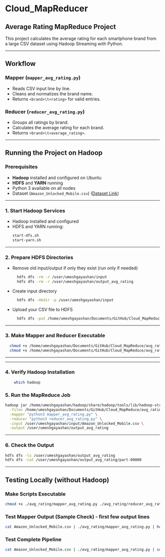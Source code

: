 # Cloud_MapReducer

## Average Rating MapReduce Project

This project calculates the average rating for each smartphone brand from a large CSV dataset using Hadoop Streaming with Python.

---

## Workflow

### Mapper (`mapper_avg_rating.py`)
- Reads CSV input line by line.
- Cleans and normalizes the brand name.
- Returns `<brand>\t<rating>` for valid entries.

### Reducer (`reducer_avg_rating.py`)
- Groups all ratings by brand.
- Calculates the average rating for each brand.
- Returns `<brand>\t<average_rating>`.

---

## Running the Project on Hadoop

### Prerequisites

- **Hadoop** installed and configured on Ubuntu
- **HDFS** and **YARN** running
- Python 3 available on all nodes
- Dataset (`Amazon_Unlocked_Mobile.csv`) ([Dataset Link](https://www.kaggle.com/datasets/PromptCloudHQ/amazon-reviews-unlocked-mobile-phones))


---

### 1. **Start Hadoop Services**

- Hadoop installed and configured
- HDFS and YARN running:
  ```bash
  start-dfs.sh
  start-yarn.sh
---

### 2. **Prepare HDFS Directories**

- Remove old input/output if only they exist (run only if needed)
  ```bash
    hdfs dfs -rm -r /user/umeshgayashan/input
    hdfs dfs -rm -r /user/umeshgayashan/output_avg_rating
- Create input directory
  ```bash
    hdfs dfs -mkdir -p /user/umeshgayashan/input

- Upload your CSV file to HDFS
  ```bash
    hdfs dfs -put /home/umeshgayashan/Documents/GitHub/Cloud_MapReduce/Amazon_Unlocked_Mobile.csv /user/umeshgayashan/input/


---

### 3. **Make Mapper and Reducer Executable**
  ```bash
    chmod +x /home/umeshgayashan/Documents/GitHub/Cloud_MapReduce/avg_rating/mapper_avg_rating.py
    chmod +x /home/umeshgayashan/Documents/GitHub/Cloud_MapReduce/avg_rating/reducer_avg_rating.py 
```

---

---

### 4. **Verify Hadoop Installation**
```bash
    which hadoop
```

### 5. **Run the MapReduce Job**
```bash
hadoop jar /home/umeshgayashan/hadoop/share/hadoop/tools/lib/hadoop-streaming-3.3.6.jar \
  -files /home/umeshgayashan/Documents/GitHub/Cloud_MapReduce/avg_rating/mapper_avg_rating.py,/home/umeshgayashan/Documents/GitHub/Cloud_MapReduce/avg_rating/reducer_avg_rating.py \
  -mapper "python3 mapper_avg_rating.py" \
  -reducer "python3 reducer_avg_rating.py" \
  -input /user/umeshgayashan/input/Amazon_Unlocked_Mobile.csv \
  -output /user/umeshgayashan/output_avg_rating
```

---

### 6. **Check the Output**
```bash
hdfs dfs -ls /user/umeshgayashan/output_avg_rating
hdfs dfs -cat /user/umeshgayashan/output_avg_rating/part-00000
```

---

## **Testing Locally (without Hadoop)**

### Make Scripts Executable

```bash
chmod +x ./avg_rating/mapper_avg_rating.py ./avg_rating/reducer_avg_rating.py 
```

### Test Mapper Output (Sample Check) - first few output lines
```bash
cat Amazon_Unlocked_Mobile.csv | ./avg_rating/mapper_avg_rating.py | head
```
### Test Complete Pipeline

```bash
cat Amazon_Unlocked_Mobile.csv | ./avg_rating/mapper_avg_rating.py | sort | ./avg_rating/reducer_avg_rating.py
```

